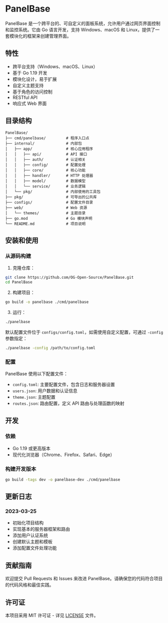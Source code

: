 # PanelBase

PanelBase 是一个跨平台的、可自定义的面板系统，允许用户通过网页界面控制和监控系统。它由 Go 语言开发，支持 Windows、macOS 和 Linux，提供了一套模块化的框架来创建管理界面。

## 特性

- 跨平台支持（Windows、macOS、Linux）
- 基于 Go 1.19 开发
- 模块化设计，易于扩展
- 自定义主题支持
- 基于角色的访问控制
- RESTful API
- 响应式 Web 界面

## 目录结构

```
PanelBase/
├── cmd/panelbase/         # 程序入口点
├── internal/              # 内部包
│   ├── app/               # 核心应用程序
│   │   ├── api/           # API 接口
│   │   ├── auth/          # 认证相关
│   │   ├── config/        # 配置处理
│   │   ├── core/          # 核心功能
│   │   ├── handler/       # HTTP 处理器
│   │   ├── model/         # 数据模型
│   │   └── service/       # 业务逻辑
│   └── pkg/               # 内部使用的工具包
├── pkg/                   # 可导出的公共库
├── configs/               # 配置文件目录
├── web/                   # Web 资源
│   └── themes/            # 主题目录
├── go.mod                 # Go 模块声明
└── README.md              # 项目说明
```

## 安装和使用

### 从源码构建

1. 克隆仓库：

```bash
git clone https://github.com/OG-Open-Source/PanelBase.git
cd PanelBase
```

2. 构建项目：

```bash
go build -o panelbase ./cmd/panelbase
```

3. 运行：

```bash
./panelbase
```

默认配置文件位于 `configs/config.toml`，如需使用自定义配置，可通过 `-config` 参数指定：

```bash
./panelbase -config /path/to/config.toml
```

### 配置

PanelBase 使用以下配置文件：

- `config.toml`: 主要配置文件，包含日志和服务器设置
- `users.json`: 用户数据和认证信息
- `theme.json`: 主题配置
- `routes.json`: 路由配置，定义 API 路由与处理函数的映射

## 开发

### 依赖

- Go 1.19 或更高版本
- 现代化浏览器（Chrome、Firefox、Safari、Edge）

### 构建开发版本

```bash
go build -tags dev -o panelbase-dev ./cmd/panelbase
```

## 更新日志

### 2023-03-25

- 初始化项目结构
- 实现基本的服务器框架和路由
- 添加用户认证系统
- 创建默认主题和模板
- 添加配置文件处理功能

## 贡献指南

欢迎提交 Pull Requests 和 Issues 来改进 PanelBase。请确保您的代码符合项目的代码风格和最佳实践。

## 许可证

本项目采用 MIT 许可证 - 详见 [LICENSE](LICENSE) 文件。 